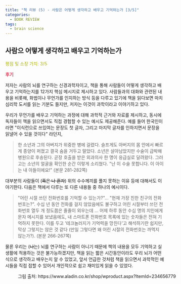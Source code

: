 ```yaml
---
title: "책 리뷰 (5) - 사람은 어떻게 생각하고 배우고 기억하는가 [3/5]"
categories:
  - BOOK REVIEW
tags:
  - brain science
---
```


## 사람으 어떻게 생각하고 배우고 기억하는가

<span style="color:#AEB404">평점 및 소장 가치: 3/5</span>

<span style="color:#E03050"><b>후기</b></span>

저자는 사람의 뇌를 연구하는 신경과학자이고, 책을 통해 사람들이 어떻게 생각하고 배우고 기억하는지를 12가지 핵심 메시지로 제시하고 있다. 사람들과의 대화와 관련된 내용을 비롯해, 화법이나 무언가를 인지하는 방식 등을 다루고 있기에 책을 읽다보면 마치 심리학 도서를 읽는 기분도 들지만, 저자는 이것이 과학이라고 이야기하고 있다.

우리가 무언가를 배우고 기억하는 과정에 대해 과학적 근거와 자료를 제시하고, 동시에 독자들이 책을 읽으면서도 직접 경험할 수 있는 예시도 제공해준다. 예를 들어 한국인이라면 "이식런으로 쓰있여는 문장도 첫 글자, 그리고 마지막 글자를 인하지면서 문장을 읽낼어 수 있을 것이다" 라던지, 

>한 소년과 그의 아버지가 위중한 병에 걸렸다. 슬프게도 아버지의 몸 안에서 빠르게 종양이 퍼졌고 결국 숨을 거두고 말았다. 소년은 살아남았지만 수술이 급박해 병원으로 후송된다. 곧장 호출을 받은 외과의사 한 명이 응급실로 달려왔다. 그러고는 소년의 얼굴을 확인한 순간 이렇게 소리쳤다. "난 이 수술 못합니다. 이 아이는 내 아들이에요!"
(본문 281-282쪽)

대부분의 사람들이 (~~혹은 나 혼자~~) 위의 수수께끼를 풀지 못하는 이유 등에 대해서도 이야기한다. 다음은 책에서 다루는 또 다른 내용들 중 하나의 예시이다.

>"어린 시절 쓰던 전화번호를 기억할 수 있는가?"... "현재 가장 친한 친구의 전화번호는?". 수십 년 동안 전화를 걸지 않았음에도 불구하고 어린 시절부터 쓰던 전화번호 열두 개 정도쯤은 줄줄이 외우는데 ... 어제 하루 동안 수십 명의 지인에게 문자 메시지를 보냈음에도, 내 스마트폰 전화번호 목록에 있는 숫자들은 전혀 기억하지 못한다. 이를 두고 '테크놀러지가 기억력을 망친다'고 해석하기란 쉽지만, 막상 그렇지는 않은 것 같다 (만일 그렇다면 왜 어린 시절의 전화번호는 까먹지 않는가?).
(본문 266-267쪽)

물론 우리는 (~~나는~~) 뇌를 연구하는 사람이 아니기 때문에 책의 내용을 모두 기억하고 실생활에 적용하는 것은 불가능하겠지만, 책을 읽는 짧은 시간동안이라도 우리 뇌가 어떤 식으로 생각하고 배우는지 알 수 있었고, 앞서 언급한 것처럼 책을 읽으면서 과학적인 예시들을 직접 접할 수 있어서 개인적으로 쉽고 재미있게 읽을 수 있었다.

<figure style="width: 100%">
  <img src="{{ site.url }}{{ site.baseurl }}/assets/images/book5.png" alt="">
  <figcaption>그림 출처: https://www.aladin.co.kr/shop/wproduct.aspx?ItemId=234656779</figcaption>
</figure>